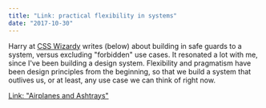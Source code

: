 ```yaml
---
title: "Link: practical flexibility in systems"
date: "2017-10-30"
---
```


Harry at [CSS Wizardy](csswizardry.com) writes (below) about building in safe guards to a system, versus excluding "forbidden" use cases. It resonated a lot with me, since I've been building a design system. Flexibility and pragmatism have been design principles from the beginning, so that we build a system that outlives us, or at least, any use case we can think of right now.

[Link: "Airplanes and Ashtrays"](https://csswizardry.com/2017/10/airplanes-and-ashtrays/)
